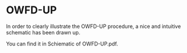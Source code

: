 # OWFD-UP
In order to clearly illustrate the OWFD-UP procedure, a nice and intuitive schematic has been drawn up.

You can find it in Schiematic of OWFD-UP.pdf.
